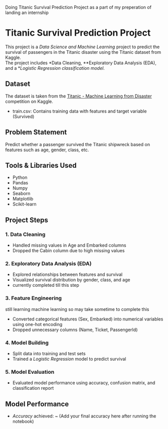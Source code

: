 
Doing Titanic Survival Prediction Project as a part of my preperation of landing an internship  

# Titanic Survival Prediction Project

This project is a *Data Science and Machine Learning* project to predict the survival of passengers in the Titanic disaster using the Titanic dataset from Kaggle.  
The project includes *Data Cleaning, **Exploratory Data Analysis (EDA), and a **Logistic Regression classification model*.

## Dataset

The dataset is taken from the [Titanic - Machine Learning from Disaster](https://www.kaggle.com/c/titanic/data) competition on Kaggle.

- train.csv: Contains training data with features and target variable (Survived)

## Problem Statement

Predict whether a passenger survived the Titanic shipwreck based on features such as age, gender, class, etc.

## Tools & Libraries Used

- Python
- Pandas
- Numpy
- Seaborn
- Matplotlib
- Scikit-learn

## Project Steps

### 1. Data Cleaning

- Handled missing values in Age and Embarked columns
- Dropped the Cabin column due to high missing values

### 2. Exploratory Data Analysis (EDA)

- Explored relationships between features and survival
- Visualized survival distribution by gender, class, and age
- currently completed till this step 

### 3. Feature Engineering
still learning machine learning so may take sometime to complete this 
- Converted categorical features (Sex, Embarked) into numerical variables using one-hot encoding
- Dropped unnecessary columns (Name, Ticket, PassengerId)

### 4. Model Building

- Split data into training and test sets
- Trained a *Logistic Regression* model to predict survival

### 5. Model Evaluation

- Evaluated model performance using accuracy, confusion matrix, and classification report

## Model Performance

- *Accuracy* achieved: ~ (Add your final accuracy here after running the notebook)
